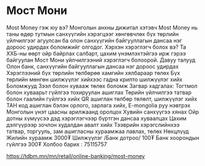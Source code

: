 # Мост Мони
Most Money гэж юу вэ?
Монголын анхны дижитал хэтэвч Most Money нь таны өдөр тутмын санхүүгийн хэрэгцээг хөнгөвчлөх бүх төрлийн үйлчилгээг агуулсан ба олон санхүүгийн байгууллагын дансаа нэг дороос удирдах боломжийг олгодог.
Хэрхэн хэрэглэгч болох вэ?
Та ХХБ-ны өөрт ойр байрлах салбарт, цахим үнэмлэхтэйгээ ирж гэрээ байгуулан Мост Мони үйлчилгээний хэрэглэгч болоорой.
Давуу талууд
Олон банк, санхүүгийн байгууллагын дансаа нэг дороос удирдах
Хэрэглээний бүх төрлийн төлбөрөө хамгийн хялбараар төлөх
Бүх төрлийн мөнгөн шилжүүлэг хийхээс гадна крипто шилжүүлэг хийх
Боломжууд
Зээл болон хувааж төлөх боломж
Загвар хадгалах: Тогтмол болон хуваарьт гүйлгээ тохируулан ашиглах
Төрийн үйлчилгээ татвар болон гаалийн гүйлгээ хийх
QR ашиглан төлбөр төлөлт, шилжүүлэг хийх
ТАН код ашиглан бэлэн орлого, зарлага хийх, E-mongolia руу нэвтрэх
Монголын үнэт цаасны арилжаанд оролцох
Хувийн санхүүгээ хянах
Ойр дотны хүмүүсээ дэд хэрэглэгчээр бүртгэн дансаа хуваалцах
Цахим дэлгүүрээр зочлон худалдан авалт хийх
Тээврийн хэрэгслийнхээ татвар, торгууль, зам ашигласны хураамжаа лавлах, төлөх
Нөхцлүүд
Жилийн хураамж 3000₮
Шилжүүлэг /Банк дотроо/ 100₮
Банк хоорондын гүйлгээ 300₮
Холбоо барих : 75115757

https://tdbm.mn/mn/retail/online-banking/most-money